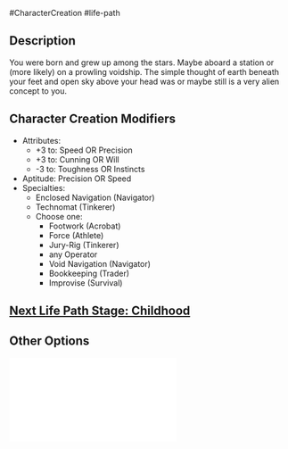#CharacterCreation #life-path 
## Description
You were born and grew up among the stars. Maybe aboard a station or (more likely) on a prowling voidship. The simple thought of earth beneath your feet and open sky above your head was or maybe still is a very alien concept to you. 

## Character Creation Modifiers
- Attributes:
	- +3 to: Speed OR Precision
	- +3 to: Cunning OR Will
	- -3 to: Toughness OR Instincts 
- Aptitude: Precision OR Speed
- Specialties:
	- Enclosed Navigation (Navigator)
	- Technomat (Tinkerer)
	- Choose one:
		- Footwork (Acrobat)
		- Force (Athlete)
		- Jury-Rig (Tinkerer)
		- any Operator
		- Void Navigation (Navigator)
		- Bookkeeping (Trader)
		- Improvise (Survival)


## [Next Life Path Stage: Childhood](</LifePath/Childhood/Childhood.md>)

## Other Options
![](</LifePath/Homeworld/List of Homeworlds.md>)